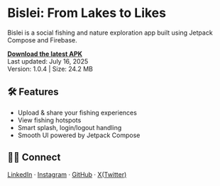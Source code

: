 # Bislei: From Lakes to Likes

Bislei is a social fishing and nature exploration app built using Jetpack Compose and Firebase.

**[Download the latest APK](https://bislei-b90ca.web.app)**  
Last updated: July 16, 2025  
Version: 1.0.4 | Size: 24.2 MB

## 🛠️ Features
- Upload & share your fishing experiences
- View fishing hotspots
- Smart splash, login/logout handling
- Smooth UI powered by Jetpack Compose

## 👨‍💻 Connect
[LinkedIn](https://www.linkedin.com/in/aadilreyazwani/) · [Instagram](https://www.instagram.com/codebyaadil/) · [GitHub](https://github.com/Aadil-Reyaz-Wani) · [X(Twitter)](https://x.com/_aadil_114)

